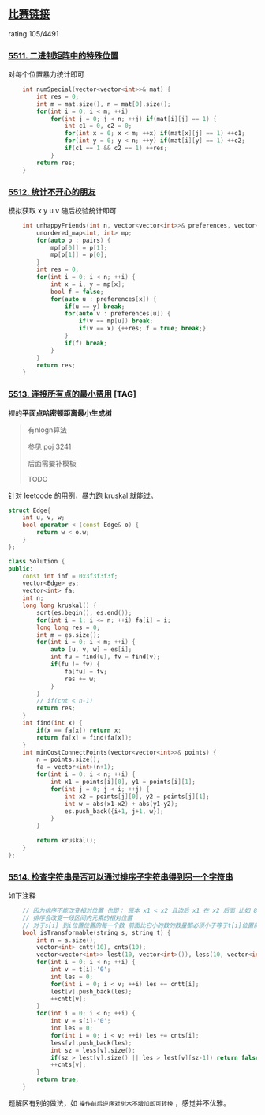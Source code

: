 ## [比赛链接](https://leetcode.cn/contest/weekly-contest-206/)

rating 105/4491


### [5511. 二进制矩阵中的特殊位置](https://leetcode.cn/problems/special-positions-in-a-binary-matrix/)

对每个位置暴力统计即可

```c++
    int numSpecial(vector<vector<int>>& mat) {
        int res = 0;
        int m = mat.size(), n = mat[0].size();
        for(int i = 0; i < m; ++i)
            for(int j = 0; j < n; ++j) if(mat[i][j] == 1) {
                int c1 = 0, c2 = 0;
                for(int x = 0; x < m; ++x) if(mat[x][j] == 1) ++c1;
                for(int y = 0; y < n; ++y) if(mat[i][y] == 1) ++c2;
                if(c1 == 1 && c2 == 1) ++res;
            }
        return res;
    }
```


### [5512. 统计不开心的朋友](https://leetcode.cn/problems/count-unhappy-friends/)

模拟获取 x y u v  随后校验统计即可

```c++
    int unhappyFriends(int n, vector<vector<int>>& preferences, vector<vector<int>>& pairs) {
        unordered_map<int, int> mp;
        for(auto p : pairs) {
            mp[p[0]] = p[1];
            mp[p[1]] = p[0];
        }
        int res = 0;
        for(int i = 0; i < n; ++i) {
            int x = i, y = mp[x];
            bool f = false;
            for(auto u : preferences[x]) {
                if(u == y) break;
                for(auto v : preferences[u]) {
                    if(v == mp[u]) break;
                    if(v == x) {++res; f = true; break;}
                }
                if(f) break;
            }
        }
        return res;
    }
```

### [5513. 连接所有点的最小费用](https://leetcode.cn/problems/min-cost-to-connect-all-points/) [TAG]

裸的**平面点哈密顿距离最小生成树**

>    有nlogn算法
>
>   参见 poj 3241
>
>   后面需要补模板
>
>   TODO

针对 leetcode 的用例，暴力跑 kruskal 就能过。

```c++
struct Edge{
    int u, v, w;
    bool operator < (const Edge& o) {
        return w < o.w;
    }
};

class Solution {
public:
    const int inf = 0x3f3f3f3f;
    vector<Edge> es;
    vector<int> fa;
    int n;
    long long kruskal() {
        sort(es.begin(), es.end());
        for(int i = 1; i <= n; ++i) fa[i] = i;
        long long res = 0;
        int m = es.size();
        for(int i = 0; i < m; ++i) {
            auto [u, v, w] = es[i];
            int fu = find(u), fv = find(v);
            if(fu != fv) {
                fa[fu] = fv;
                res += w;
            }
        }
        // if(cnt < n-1)
        return res;
    }
    int find(int x) {
        if(x == fa[x]) return x;
        return fa[x] = find(fa[x]);
    }
    int minCostConnectPoints(vector<vector<int>>& points) {
        n = points.size();
        fa = vector<int>(n+1);
        for(int i = 0; i < n; ++i) {
            int x1 = points[i][0], y1 = points[i][1];
            for(int j = 0; j < i; ++j) {
                int x2 = points[j][0], y2 = points[j][1];
                int w = abs(x1-x2) + abs(y1-y2);
                es.push_back({i+1, j+1, w});
            }
        }
        
        return kruskal();
    }
};
```

### [5514. 检查字符串是否可以通过排序子字符串得到另一个字符串](https://leetcode.cn/problems/check-if-string-is-transformable-with-substring-sort-operations/)

如下注释

```c++
    // 因为排序不能改变相对位置 也即： 原本 x1 < x2 且边后 x1 在 x2 后面 比如 8xxx5 改之后还是8 5
    // 排序会改变一段区间内元素的相对位置
    // 对于s[i] 到i位置位置的每一个数 前面比它小的数的数量都必须小于等于t[i]位置前面比它小的数的数量
    bool isTransformable(string s, string t) {
        int n = s.size();
        vector<int> cntt(10), cnts(10);
        vector<vector<int>> lest(10, vector<int>()), less(10, vector<int>());
        for(int i = 0; i < n; ++i) {
            int v = t[i]-'0';
            int les = 0;
            for(int i = 0; i < v; ++i) les += cntt[i];
            lest[v].push_back(les);
            ++cntt[v];
        }
        for(int i = 0; i < n; ++i) {
            int v = s[i]-'0';
            int les = 0;
            for(int i = 0; i < v; ++i) les += cnts[i];
            less[v].push_back(les);
            int sz = less[v].size();
            if(sz > lest[v].size() || les > lest[v][sz-1]) return false;
            ++cnts[v];
        }
        return true;
    }
```

题解区有别的做法，如 `操作前后逆序对树木不增加即可转换` ，感觉并不优雅。